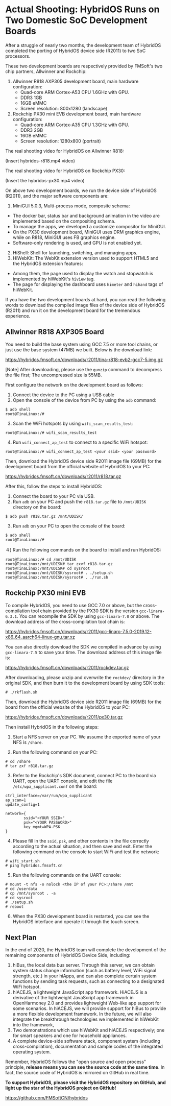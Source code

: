 # Actual Shooting: HybridOS Runs on Two Domestic SoC Development Boards

After a struggle of nearly two months, the development team of HybridOS completed the porting of HybridOS device side (R2011) to two SoC processors.

These two development boards are respectively provided by FMSoft's two chip partners, Allwinner and Rockchip:

1. Allwinner R818 AXP305 development board, main hardware configuration:
   - Quad-core ARM Cortex-A53 CPU 1.6GHz with GPU.
   - DDR3 1GB
   - 16GB eMMC
   - Screen resolution: 800x1280 (landscape)
1. Rockchip PX30 mini EVB development board, main hardware configuration:
   - Quad-core ARM Cortex-A35 CPU 1.3GHz with GPU.
   - DDR3 2GB
   - 16GB eMMC
   - Screen resolution: 1280x800 (portrait)

The real shooting video for HybridOS on Allwinner R818:

(Insert hybridos-r818.mp4 video)

The real shooting video for HybridOS on Rockchip PX30:

(Insert the hybridos-px30.mp4 video)

On above two development boards, we run the device side of HybridOS (R2011), and the major software components are:

1. MiniGUI 5.0.3, Multi-process mode, composite schema:
  - The docker bar, status bar and background animation in the video are implemented based on the compositing schema.
  - To manage the apps, we developed a customize compositor for MiniGUI.
  - On the PX30 development board, MiniGUI uses DRM graphics engine, while on R818, MiniGUI uses FB graphics engine.
  - Software-only rendering is used, and GPU is not enabled yet.
2. HiShell: Shell for launching, switching, and managing apps.
3. HiWebKit: The WebKit extension version used to support HTML5 and the HybridOS extension features:
  - Among them, the page used to display the watch and stopwatch is implemented by hiWebKit's `hiview` tag.
  - The page for displaying the dashboard uses `himeter` and `hihand` tags of hiWebKit.

If you have the two development boards at hand, you can read the following words to download the compiled image files of the device side of HybridOS (R2011) and run it on the development board for the tremendous experience.

## Allwinner R818 AXP305 Board

You need to build the base system using GCC 7.5 or more tool chains, or just use the base system (47MB) we built. Below is the download link:

<https://hybridos.fmsoft.cn/downloads/r2011/tina-r818-evb2-gcc7-5.img.gz>

[Note] After downloading, please use the `gunzip` command to decompress the file first; The uncompressed size is 55MB.

First configure the network on the development board as follows:

1) Connect the device to the PC using a USB cable
2) Open the console of the device from PC by using the `adb` command:

```shell
$ adb shell
root@TinaLinux:/#
```

3) Scan the WiFi hotspots by using `wifi_scan_results_test`:

```shell
root@TinaLinux:/# wifi_scan_results_test
```

4) Run `wifi_connect_ap_test` to connect to a specific WiFi hotspot:

```shell
root@TinaLinux:/# wifi_connect_ap_test <your ssid> <your password>
```

Then, download the HybridOS device side R2011 image file (69MB) for the development board from the official website of HybridOS to your PC:

<https://hybridos.fmsoft.cn/downloads/r2011/r818.tar.gz>

After this, follow the steps to install HybridOS:

1) Connect the board to your PC via USB.
2) Run `adb` on your PC and push the `r818.tar.gz` file to `/mnt/UDISK` directory on the board:

``` shell
$ adb push r818.tar.gz /mnt/UDISK/
```

3) Run `adb` on your PC to open the console of the board:

```shell
$ adb shell
root@TinaLinux:/#
```

４) Run the following commands on the board to install and run HybridOS:

```shell
root@TinaLinux:/# cd /mnt/UDISK
root@TinaLinux:/mnt/UDISK# tar zxvf r818.tar.gz
root@TinaLinux:/mnt/UDISK# cd sysroot
root@TinaLinux:/mnt/UDISK/sysroot# . ./setup.sh
root@TinaLinux:/mnt/UDISK/sysroot# . ./run.sh
```

## Rockchip PX30 mini EVB

To compile HybridOS, you need to use GCC 7.0 or above, but the cross-compilation tool chain provided by the PX30 SDK is the version `gcc-linara-6.3.1`. You can recompile the SDK by using `gcc-linara-7.0` or above. The download address of the cross-compilation tool chain is:

<https://hybridos.fmsoft.cn/downloads/r2011/gcc-linaro-7.5.0-2019.12-x86_64_aarch64-linux-gnu.tar.xz>

You can also directly download the SDK we compiled in advance by using `gcc-linara-7.5` to save your time. The download address of this image file is:

<https://hybridos.fmsoft.cn/downloads/r2011/rockdev.tar.gz>

After downloading, please unzip and overwrite the `rockdev/` directory in the original SDK, and then burn it to the development board by using SDK tools:

```
# ./rkflash.sh
```

Then, download the HybridOS device side R2011 image file (69MB) for the board from the official website of the HybridOS to your PC:

<https://hybridos.fmsoft.cn/downloads/r2011/px30.tar.gz>

Then install HybridOS in the following steps:

1) Start a NFS server on your PC. We assume the exported name of your NFS is `/share`.

2) Run the following command on your PC:

```shell
# cd /share
# tar zxf r818.tar.gz
```

3) Refer to the Rockchip's SDK document, connect PC to the board via UART, open the UART console, and edit the file `/etc/wpa_supplicant.conf` on the board:

```
ctrl_interface=/var/run/wpa_supplicant
ap_scan=1
update_config=1

network={
        ssid="<YOUR SSID>"
        psk="<YOUR PASSWORD>"
        key_mgmt=WPA-PSK
}
```

4) Please fill in the `ssid`, `psk`, and other contents in the file correctly according to the actual situation, and then save and exit. Enter the following command on the console to start WiFi and test the network:

```shell
# wifi_start.sh
# ping hybridos.fmsoft.cn
```

5) Run the following commands on the UART console:

```shell
# mount -t nfs -o nolock <the IP of your PC>:/share /mnt
# cd /userdata
# cp /mnt/sysroot . -a
# cd sysroot
# ./setup.sh
# reboot
```

6) When the PX30 development board is restarted, you can see the HybridOS interface and operate it through the touch screen.

## Next Plan

In the end of 2020, the HybridOS team will complete the development of the remaining components of HybridOS Device Side, including:

1. hiBus, the local data bus server. Through this server, we can obtain system status change information (such as battery level, WiFi signal strength, etc.) in your hiApps, and can also complete certain system functions by sending task requests, such as connecting to a designated WiFi hotspot.
1. hiACEJS, a lightweight JavaScript app framework. HiACEJS is a derivative of the lightweight JavaScript app framework in OpenHarmoney 2.0 and provides lightweight Web-like app support for some scenarios. In hiACEJS, we will provide support for hiBus to provide a more flexible development framework. In the future, we will also integrate the breakthrough technologies we implemented in hiWebKit into the framework,
1. Two demonstrations which use hiWebKit and hiACEJS respectively; one for smart speakers and one for household appliances.
1. A complete device-side software stack, component system (including cross-compilation), documentation and sample codes of the integrated operating system.

Remember, HybridOS follows the "open source and open process" principle, **release means you can see the source code at the same time**. In fact, the source code of HybridOS is mirrored on GitHub in real time.

**To support HybridOS, please visit the HybridOS repository on GitHub, and light up the star of the HybridOS project on GitHub!**

<https://github.com/FMSoftCN/hybridos>

